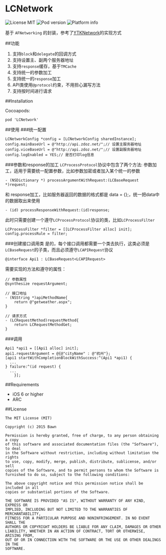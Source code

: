 # LCNetwork

![License MIT](https://img.shields.io/dub/l/vibe-d.svg)
![Pod version](http://img.shields.io/cocoapods/v/LCNetwork.svg?style=flat)
![Platform info](http://img.shields.io/cocoapods/p/LCNetwork.svg?style=flat)


基于 `AFNetworking` 的封装，参考了[YTKNetwork](https://github.com/yuantiku/YTKNetwork)的实现方式

##功能
1. 支持`block`和`delegate`的回调方式
2. 支持设置主、副两个服务器地址
3. 支持`response`缓存，基于`TMCache`
4. 支持统一的参数加工
5. 支持统一的`response`加工
6. API类使用`@protocol`约束，不用担心漏写方法
7. 支持按时间进行请求

##Installation

Cocoapods:
```
pod 'LCNetwork'
```

##使用
###统一配置
```
LCNetworkConfig *config = [LCNetworkConfig sharedInstance];
config.mainBaseUrl = @"http://api.zdoz.net/";// 设置主服务器地址
config.viceBaseUrl = @"http://api.zdoz.net/";// 设置副服务器地址
config.logEnabled = YES;// 是否打印log信息
```
###参数和response的加工
`LCProcessProtocol`协议中包含了两个方法:
参数加工，适用于需要统一配置参数，比如参数加密或者加入某个统一的参数
```
- (NSDictionary *) processArgumentWithRequest:(LCBaseRequest *)request;
```
和
response加工，比如服务器返回的数据的格式都是 data = {};，统一把data中的数据取出来使用
```
- (id) processResponseWithRequest:(id)response;
```
此时只需要创建一个遵守`LCProcessProtocol`协议的类，比如`LCProcessFilter`
```
LCProcessFilter *filter = [[LCProcessFilter alloc] init];
config.processRule = filter;
```

###创建接口调用类
是的，每个接口调用都需要一个类去执行，这类必须是`LCBaseRequest`的子类，而且必须遵守`LCAPIRequest`协议
```
@interface Api1 : LCBaseRequest<LCAPIRequest>
```
需要实现的方法和遵守的属性：
```
// 参数属性
@synthesize requestArgument;

// 接口地址
- (NSString *)apiMethodName{
    return @"getweather.aspx";
}

// 请求方式
- (LCRequestMethod)requestMethod{
    return LCRequestMethodGet;
}
```
###调用
```
Api1 *api1 = [[Api1 alloc] init];
api1.requestArgument = @{@"cityName" : @"杭州"};
[api1 startWithCompletionBlockWithSuccess:^(Api1 *api1) {
  ...
} failure:^(id request) {
  ...
    }];
```


##Requirements
* iOS 6 or higher
* ARC


##License
```
The MIT License (MIT)

Copyright (c) 2015 Bawn

Permission is hereby granted, free of charge, to any person obtaining a copy
of this software and associated documentation files (the "Software"), to deal
in the Software without restriction, including without limitation the rights
to use, copy, modify, merge, publish, distribute, sublicense, and/or sell
copies of the Software, and to permit persons to whom the Software is
furnished to do so, subject to the following conditions:

The above copyright notice and this permission notice shall be included in all
copies or substantial portions of the Software.

THE SOFTWARE IS PROVIDED "AS IS", WITHOUT WARRANTY OF ANY KIND, EXPRESS OR
IMPLIED, INCLUDING BUT NOT LIMITED TO THE WARRANTIES OF MERCHANTABILITY,
FITNESS FOR A PARTICULAR PURPOSE AND NONINFRINGEMENT. IN NO EVENT SHALL THE
AUTHORS OR COPYRIGHT HOLDERS BE LIABLE FOR ANY CLAIM, DAMAGES OR OTHER
LIABILITY, WHETHER IN AN ACTION OF CONTRACT, TORT OR OTHERWISE, ARISING FROM,
OUT OF OR IN CONNECTION WITH THE SOFTWARE OR THE USE OR OTHER DEALINGS IN THE
SOFTWARE.

```
